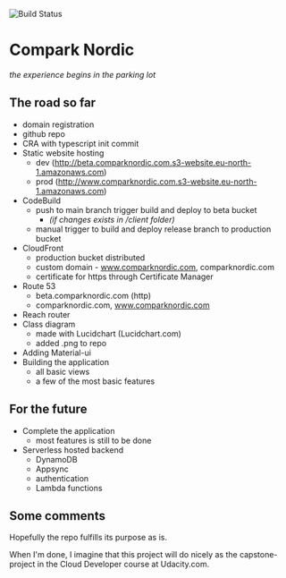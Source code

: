![Build Status](https://codebuild.eu-north-1.amazonaws.com/badges?uuid=eyJlbmNyeXB0ZWREYXRhIjoieHhwTzQ5b1N0dmVYWTBScEVPa2JJR053amEyREs1VCtEWWpLVjBvbTlNVFVGWVdNL2l2anR0R3Q5NEp4b0Y1cXRXamp0NDZBUlA4andQMXNGTFhsUUpzPSIsIml2UGFyYW1ldGVyU3BlYyI6ImxLdmZZaWtISm5yUi80ZXAiLCJtYXRlcmlhbFNldFNlcmlhbCI6MX0%3D&branch=main)

# Compark Nordic 

*the experience begins in the parking lot*

## The road so far

* domain registration
* github repo
* CRA with typescript init commit
* Static website hosting
    - dev (http://beta.comparknordic.com.s3-website.eu-north-1.amazonaws.com)
    - prod (http://www.comparknordic.com.s3-website.eu-north-1.amazonaws.com)
* CodeBuild
    - push to main branch trigger build and deploy to beta bucket
        - *(if changes exists in /client folder)*
    - manual trigger to build and deploy release branch to production bucket
* CloudFront
    - production bucket distributed
    - custom domain - www.comparknordic.com, comparknordic.com
    - certificate for https through Certificate Manager
* Route 53
    - beta.comparknordic.com (http)
    - comparknordic.com, www.comparknordic.com
* Reach router
* Class diagram
    - made with Lucidchart (Lucidchart.com)
    - added .png to repo
* Adding Material-ui
* Building the application
    - all basic views
    - a few of the most basic features

## For the future

* Complete the application
    - most features is still to be done
* Serverless hosted backend
    - DynamoDB
    - Appsync
    - authentication
    - Lambda functions

## Some comments

Hopefully the repo fulfills its purpose as is.

When I'm done, I imagine that this project will do nicely as the capstone-project in the Cloud Developer course at Udacity.com.